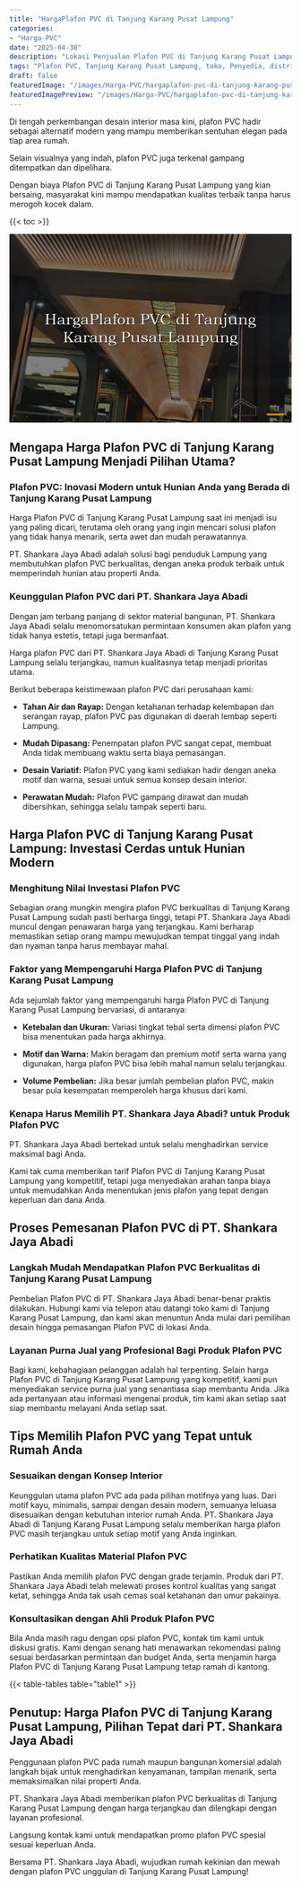 ```yaml
---
title: "HargaPlafon PVC di Tanjung Karang Pusat Lampung"
categories:
- "Harga-PVC"
date: "2025-04-30"
description: "Lokasi Penjualan Plafon PVC di Tanjung Karang Pusat Lampung bagi rumah, office, dan ritel. Produk terbaik, variasi motif, warna modern, dengan layanan instalasi ditangani oleh tim profesional dan garansi resmi!|Servis penjualan Plafon PVC di Tanjung Karang Pusat Lampung untuk keperluan hunian, perkantoran, maupun toko, dengan panel unggulan dan penempatan oleh teknisi ahli serta kepastian resmi.|Alternatif Plafon PVC di Tanjung Karang Pusat Lampung yang terpercaya bagi rumah, perkantoran, dan toko, bersama material terbaik dan penempatan ditangani oleh tim ahli serta garansi resmi.|Penyediaan Plafon PVC di Tanjung Karang Pusat Lampung untuk tempat tinggal, perkantoran, dan gerai, dengan produk terbaik dan pemasangan dikerjakan oleh teknisi profesional, lengkap beserta garansi resmi.}"
tags: "Plafon PVC, Tanjung Karang Pusat Lampung, toko, Penyedia, distributor"
draft: false
featuredImage: "/images/Harga-PVC/hargaplafon-pvc-di-tanjung-karang-pusat-lampung.png"
featuredImagePreview: "/images/Harga-PVC/hargaplafon-pvc-di-tanjung-karang-pusat-lampung.png"
---
```


Di tengah perkembangan desain interior masa kini, plafon PVC hadir sebagai alternatif modern yang mampu memberikan sentuhan elegan pada tiap area rumah.

Selain visualnya yang indah, plafon PVC juga terkenal gampang ditempatkan dan dipelihara.

Dengan biaya Plafon PVC di Tanjung Karang Pusat Lampung yang kian bersaing, masyarakat kini mampu mendapatkan kualitas terbaik tanpa harus merogoh kocek dalam.

{{< toc >}}

![HargaPlafon PVC di Tanjung Karang Pusat Lampung](/images/Harga-PVC/HargaPlafon-PVC-di-Tanjung-Karang-Pusat-Lampung.png)

## Mengapa Harga Plafon PVC di Tanjung Karang Pusat Lampung Menjadi Pilihan Utama?

### Plafon PVC: Inovasi Modern untuk Hunian Anda yang Berada di Tanjung Karang Pusat Lampung

Harga Plafon PVC di Tanjung Karang Pusat Lampung saat ini menjadi isu yang paling dicari, terutama oleh orang yang ingin mencari solusi plafon yang tidak hanya menarik, serta awet dan mudah perawatannya.

PT. Shankara Jaya Abadi adalah solusi bagi penduduk Lampung yang membutuhkan plafon PVC berkualitas, dengan aneka produk terbaik untuk memperindah hunian atau properti Anda.

### Keunggulan Plafon PVC dari PT. Shankara Jaya Abadi

Dengan jam terbang panjang di sektor material bangunan, PT. Shankara Jaya Abadi selalu menomorsatukan permintaan konsumen akan plafon yang tidak hanya estetis, tetapi juga bermanfaat.

Harga plafon PVC dari PT. Shankara Jaya Abadi di Tanjung Karang Pusat Lampung selalu terjangkau, namun kualitasnya tetap menjadi prioritas utama.

Berikut beberapa keistimewaan plafon PVC dari perusahaan kami:

- **Tahan Air dan Rayap:** Dengan ketahanan terhadap kelembapan dan serangan rayap, plafon PVC pas digunakan di daerah lembap seperti Lampung.

- **Mudah Dipasang:** Penempatan plafon PVC sangat cepat, membuat Anda tidak membuang waktu serta biaya pemasangan.

- **Desain Variatif:** Plafon PVC yang kami sediakan hadir dengan aneka motif dan warna, sesuai untuk semua konsep desain interior.

- **Perawatan Mudah:** Plafon PVC gampang dirawat dan mudah dibersihkan, sehingga selalu tampak seperti baru.

## Harga Plafon PVC di Tanjung Karang Pusat Lampung: Investasi Cerdas untuk Hunian Modern

### Menghitung Nilai Investasi Plafon PVC

Sebagian orang mungkin mengira plafon PVC berkualitas di Tanjung Karang Pusat Lampung sudah pasti berharga tinggi, tetapi PT. Shankara Jaya Abadi muncul dengan penawaran harga yang terjangkau. Kami berharap memastikan setiap orang mampu mewujudkan tempat tinggal yang indah dan nyaman tanpa harus membayar mahal.

### Faktor yang Mempengaruhi Harga Plafon PVC di Tanjung Karang Pusat Lampung

Ada sejumlah faktor yang mempengaruhi harga Plafon PVC di Tanjung Karang Pusat Lampung bervariasi, di antaranya:

- **Ketebalan dan Ukuran:** Variasi tingkat tebal serta dimensi plafon PVC bisa menentukan pada harga akhirnya.

- **Motif dan Warna:** Makin beragam dan premium motif serta warna yang digunakan, harga plafon PVC bisa lebih mahal namun selalu terjangkau.

- **Volume Pembelian:** Jika besar jumlah pembelian plafon PVC, makin besar pula kesempatan memperoleh harga khusus dari kami.

### Kenapa Harus Memilih PT. Shankara Jaya Abadi? untuk Produk Plafon PVC

PT. Shankara Jaya Abadi bertekad untuk selalu menghadirkan service maksimal bagi Anda.

Kami tak cuma memberikan tarif Plafon PVC di Tanjung Karang Pusat Lampung yang kompetitif, tetapi juga menyediakan arahan tanpa biaya untuk memudahkan Anda menentukan jenis plafon yang tepat dengan keperluan dan dana Anda.

## Proses Pemesanan Plafon PVC di PT. Shankara Jaya Abadi

### Langkah Mudah Mendapatkan Plafon PVC Berkualitas di Tanjung Karang Pusat Lampung

Pembelian Plafon PVC di PT. Shankara Jaya Abadi benar-benar praktis dilakukan. Hubungi kami via telepon atau datangi toko kami di Tanjung Karang Pusat Lampung, dan kami akan menuntun Anda mulai dari pemilihan desain hingga pemasangan Plafon PVC di lokasi Anda.

### Layanan Purna Jual yang Profesional Bagi Produk Plafon PVC

Bagi kami, kebahagiaan pelanggan adalah hal terpenting. Selain harga Plafon PVC di Tanjung Karang Pusat Lampung yang kompetitif, kami pun menyediakan service purna jual yang senantiasa siap membantu Anda. Jika ada pertanyaan atau informasi mengenai produk, tim kami akan setiap saat siap membantu melayani Anda setiap saat.

## Tips Memilih Plafon PVC yang Tepat untuk Rumah Anda

### Sesuaikan dengan Konsep Interior

Keunggulan utama plafon PVC ada pada pilihan motifnya yang luas. Dari motif kayu, minimalis, sampai dengan desain modern, semuanya leluasa disesuaikan dengan kebutuhan interior rumah Anda. PT. Shankara Jaya Abadi di Tanjung Karang Pusat Lampung selalu memberikan harga plafon PVC masih terjangkau untuk setiap motif yang Anda inginkan.

### Perhatikan Kualitas Material Plafon PVC

Pastikan Anda memilih plafon PVC dengan grade terjamin. Produk dari PT. Shankara Jaya Abadi telah melewati proses kontrol kualitas yang sangat ketat, sehingga Anda tak usah cemas soal ketahanan dan umur pakainya.

### Konsultasikan dengan Ahli Produk Plafon PVC

Bila Anda masih ragu dengan opsi plafon PVC, kontak tim kami untuk diskusi gratis. Kami dengan senang hati menawarkan rekomendasi paling sesuai berdasarkan permintaan dan budget Anda, serta menjamin harga Plafon PVC di Tanjung Karang Pusat Lampung tetap ramah di kantong.

{{< table-tables table="table1" >}}

## Penutup: Harga Plafon PVC di Tanjung Karang Pusat Lampung, Pilihan Tepat dari PT. Shankara Jaya Abadi

Penggunaan plafon PVC pada rumah maupun bangunan komersial adalah langkah bijak untuk menghadirkan kenyamanan, tampilan menarik, serta memaksimalkan nilai properti Anda.

PT. Shankara Jaya Abadi memberikan plafon PVC berkualitas di Tanjung Karang Pusat Lampung dengan harga terjangkau dan dilengkapi dengan layanan profesional.

Langsung kontak kami untuk mendapatkan promo plafon PVC spesial sesuai keperluan Anda.

Bersama PT. Shankara Jaya Abadi, wujudkan rumah kekinian dan mewah dengan plafon PVC unggulan di Tanjung Karang Pusat Lampung!

